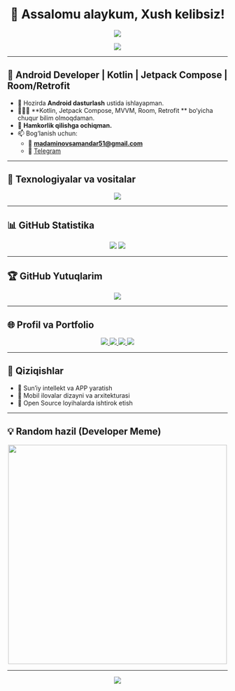 <h1 align="center">👋 Assalomu alaykum, Xush kelibsiz!</h1>

<p align="center">
  <img src="https://capsule-render.vercel.app/api?type=waving&color=gradient&height=200&section=header&text=Madaminof%20GitHub%20Profile&fontSize=40&animation=fadeIn" />
</p>

<p align="center">
  <a href="https://github.com/Madaminof">
    <img src="https://readme-typing-svg.herokuapp.com?font=Fira+Code&weight=600&pause=1000&color=F7BE3B&center=true&vCenter=true&width=600&lines=Android+Developer;Kotlin+%7C+Jetpack+Compose+%7C+Firebase;Always+Learning+New+Things+📚" />
  </a>
</p>

---

## 🚀 Android Developer | Kotlin | Jetpack Compose | Room/Retrofit

- 🔭 Hozirda **Android dasturlash** ustida ishlayapman.
- 👨🏻‍💻 **Kotlin, Jetpack Compose, MVVM, Room, Retrofit ** bo‘yicha chuqur bilim olmoqdaman.
- 👯 **Hamkorlik qilishga ochiqman.**
- 📫 Bog‘lanish uchun:
  - 📧 **madaminovsamandar51@gmail.com**
  - 📱 [Telegram](https://t.me/sames_21)

---

## 🧰 Texnologiyalar va vositalar

<p align="center">
  <img src="https://skillicons.dev/icons?i=kotlin,androidstudio,firebase,git,github,sqlite,gradle,vscode" />
</p>

---

## 📊 GitHub Statistika

<p align="center">
  <img src="https://github-readme-stats.vercel.app/api?username=Madaminof&show_icons=true&theme=transparent&rank_icon=github&hide=prs" />
  <img src="https://streak-stats.demolab.com?user=Madaminof&theme=transparent" />
</p>

---

## 🏆 GitHub Yutuqlarim

<p align="center">
  <img src="https://github-profile-trophy.vercel.app/?username=Madaminof&theme=gruvbox&no-bg=true&margin-w=10" />
</p>

---

## 🌐 Profil va Portfolio

<p align="center">
  <a href="https://www.linkedin.com/in/madaminof/">
    <img src="https://img.shields.io/badge/LinkedIn-blue?style=for-the-badge&logo=linkedin&logoColor=white" />
  </a>
  <a href="https://t.me/sames_21">
    <img src="https://img.shields.io/badge/Telegram-26A5E4?style=for-the-badge&logo=telegram&logoColor=white" />
  </a>
  <a href="mailto:madaminovsamandar51@gmail.com">
    <img src="https://img.shields.io/badge/Gmail-D14836?style=for-the-badge&logo=gmail&logoColor=white" />
  </a>
  <a href="https://github.com/Madaminof">
    <img src="https://img.shields.io/badge/GitHub-000?style=for-the-badge&logo=github&logoColor=white" />
  </a>
</p>

---

## 🧠 Qiziqishlar

- 🔬 Sun’iy intellekt va APP yaratish
- 📱 Mobil ilovalar dizayni va arxitekturasi
- 🤝 Open Source loyihalarda ishtirok etish

---
## 💡 Random hazil (Developer Meme)

<p align="center">
  <img src="https://i.imgur.com/jlWqC7B.png" width="500px"/>
</p>

---

<p align="center">
  <img src="https://capsule-render.vercel.app/api?type=waving&color=gradient&height=200&section=footer"/>
</p>

